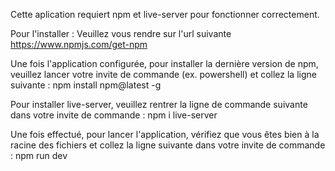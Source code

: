 Cette aplication requiert npm et live-server pour fonctionner correctement.

Pour l'installer : Veuillez vous rendre sur l'url suivante https://www.npmjs.com/get-npm

Une fois l'application configurée, pour installer la dernière version de npm, veuillez lancer votre invite de commande (ex. powershell) et collez la ligne suivante : npm install npm@latest -g

Pour installer live-server, veuillez rentrer la ligne de commande suivante  dans votre invite de commande : npm i live-server

Une fois effectué, pour lancer l'application, vérifiez que vous êtes bien à la racine des fichiers et collez la ligne suivante dans votre invite de commande : npm run dev



